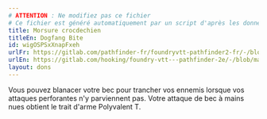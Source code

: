 ```yaml
---
# ATTENTION : Ne modifiez pas ce fichier
# Ce fichier est généré automatiquement par un script d'après les données du module Foundry VTT officiel et de sa traduction
title: Morsure crocdechien
titleEn: Dogfang Bite
id: wigOSPSxXnapFxeh
urlFr: https://gitlab.com/pathfinder-fr/foundryvtt-pathfinder2-fr/-/blob/master/data/feats/wigOSPSxXnapFxeh.htm
urlEn: https://gitlab.com/hooking/foundry-vtt---pathfinder-2e/-/blob/master/packs/data/feats.db/dogfang-bite.json
layout: dons
---
```

Vous pouvez blanacer votre bec pour trancher vos ennemis lorsque vos attaques perforantes n'y parviennent pas. Votre attaque de bec à mains nues obtient le trait d'arme Polyvalent T.
